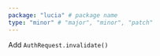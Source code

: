 ```yaml
---
package: "lucia" # package name
type: "minor" # "major", "minor", "patch"
---
```


Add `AuthRequest.invalidate()`